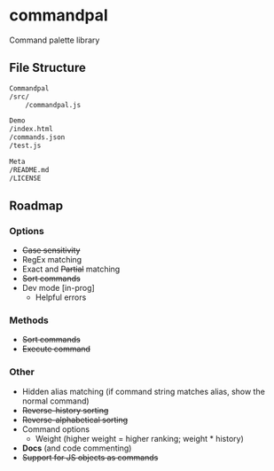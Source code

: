 # commandpal

Command palette library

## File Structure

```markdown
Commandpal
/src/
    /commandpal.js

Demo
/index.html
/commands.json
/test.js

Meta
/README.md
/LICENSE
```

## Roadmap

### Options

+ ~~Case sensitivity~~
+ RegEx matching
+ Exact and ~~Partial~~ matching
+ ~~Sort commands~~
+ Dev mode [in-prog]
  + Helpful errors

### Methods

+ ~~Sort commands~~
+ ~~Execute command~~

### Other

+ Hidden alias matching (if command string matches alias, show the normal command)
+ ~~Reverse-history sorting~~
+ ~~Reverse-alphabetical sorting~~
+ Command options
  + Weight (higher weight = higher ranking; weight * history)
+ **Docs** (and code commenting)
+ ~~Support for JS objects as commands~~
